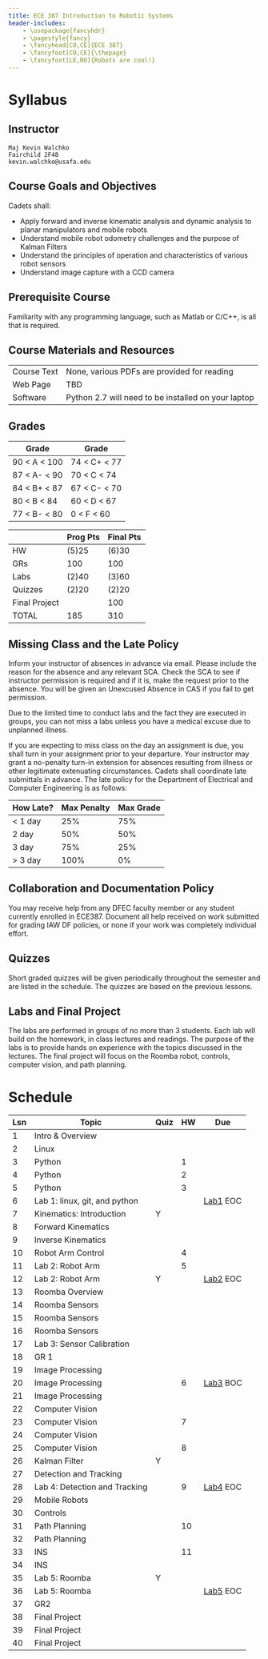 ```yaml
---
title: ECE 387 Introduction to Robotic Systems
header-includes:
    - \usepackage{fancyhdr}
    - \pagestyle{fancy}
    - \fancyhead[CO,CE]{ECE 387}
    - \fancyfoot[CO,CE]{\thepage}
    - \fancyfoot[LE,RO]{Robots are cool!}
---
```


# Syllabus

## Instructor

	Maj Kevin Walchko
	Fairchild 2F48
	kevin.walchko@usafa.edu

## Course Goals and Objectives

Cadets shall:

- Apply forward and inverse kinematic analysis and dynamic analysis to planar manipulators and mobile robots
- Understand mobile robot odometry challenges and the purpose of Kalman Filters
- Understand the principles of operation and characteristics of various robot sensors
- Understand image capture with a CCD camera

## Prerequisite Course

Familiarity with any programming language, such as Matlab or C/C++, is all that
is required.

## Course Materials and Resources

| | |
|-------------|-----------------------------------------------------|
| Course Text | None, various PDFs are provided for reading         |
| Web Page    | TBD                                                 |
| Software    | Python 2.7 will need to be installed on your laptop |

## Grades

| Grade        | Grade        |
|--------------|--------------|
| 90 < A < 100 | 74 < C+ < 77 |
| 87 < A- < 90 | 70 < C  < 74 |
| 84 < B+ < 87 | 67 < C- < 70 |
| 80 < B < 84  | 60 < D  < 67 |
| 77 < B- < 80 |  0 < F  < 60 |

|               | Prog Pts | Final Pts |
|---------------|----------|-----------|
| HW            | (5)25    | (6)30     |
| GRs           | 100      | 100       |
| Labs          | (2)40    | (3)60     |
| Quizzes       | (2)20    | (2)20     |
| Final Project |          | 100       |
| TOTAL         | 185      | 310       |

## Missing Class and the Late Policy

Inform your instructor of absences in advance via email. Please include the reason for the absence and any relevant SCA. Check the SCA to see if instructor permission is required and if it is, make the request prior to the absence. You will be given an Unexcused Absence in CAS if you fail to get permission.

Due to the limited time to conduct labs and the fact they are executed in groups, you can not miss a labs unless you have a medical excuse due to unplanned illness.

If you are expecting to miss class on the day an assignment is due, you shall turn in your assignment prior to your departure. Your instructor may grant a no-penalty turn-in extension for absences resulting from illness or other legitimate extenuating circumstances. Cadets shall coordinate late submittals in advance. The late policy for the Department of Electrical and Computer Engineering is as follows:

| How Late? | Max Penalty | Max Grade |
|-----------|-------------|-----------|
| < 1 day   | 25%         | 75%       |
|   2 day   | 50%         | 50%       |
|   3 day   | 75%         | 25%       |
| > 3 day   | 100%        | 0%        |

## Collaboration and Documentation Policy

You may receive help from any DFEC faculty member or any student currently enrolled in ECE387. Document all help received on work submitted for grading IAW DF policies, or none if your work was completely individual effort.

## Quizzes

Short graded quizzes will be given periodically throughout the semester and are listed in the schedule. The quizzes are based on the previous lessons.

## Labs and Final Project

The labs are performed in groups of no more than 3 students. Each lab will build
on the homework, in class lectures and readings. The purpose of the labs is to
provide hands on experience with the topics discussed in the lectures. The final project will focus on the Roomba robot, controls, computer vision, and path planning.


# Schedule

| Lsn | Topic                         | Quiz | HW | Due       |
|-----|-------------------------------|------|----|-----------|
| 1   | Intro & Overview              |      |    | |
| 2   | Linux                         |      |    | |
| 3   | Python                        |      | 1  | |
| 4   | Python                        |      | 2  | |
| 5   | Python                        |      | 3  | |
| 6   | Lab 1: linux, git, and python |      |    | [Lab1]() EOC |
| 7   | Kinematics: Introduction      | Y    |    | |
| 8   | Forward Kinematics            |      |    | |
| 9   | Inverse Kinematics            |      |    | |
| 10  | Robot Arm Control             |      | 4  | |
| 11  | Lab 2: Robot Arm              |      | 5  | |
| 12  | Lab 2: Robot Arm              | Y    |    | [Lab2]() EOC |
| 13  | Roomba Overview               |      |    | |
| 14  | Roomba Sensors                |      |    | |
| 15  | Roomba Sensors                |      |    | |
| 16  | Roomba Sensors                |      |    | |
| 17  | Lab 3: Sensor Calibration     |      |    | |
| 18  | GR 1                          |      |    | |
| 19  | Image Processing              |      |    | |
| 20  | Image Processing              |      | 6  | [Lab3]() BOC |
| 21  | Image Processing              |      |    | |
| 22  | Computer Vision               |      |    | |
| 23  | Computer Vision               |      | 7  | |
| 24  | Computer Vision               |      |    | |
| 25  | Computer Vision               |      | 8  | |
| 26  | Kalman Filter                 | Y    |    | |
| 27  | Detection and Tracking        |      |    | |
| 28  | Lab 4: Detection and Tracking |      | 9  | [Lab4]() EOC |
| 29  | Mobile Robots                 |      |    | |
| 30  | Controls                      |      |    | |
| 31  | Path Planning                 |      | 10 | |
| 32  | Path Planning                 |      |    | |
| 33  | INS                           |      | 11 | |
| 34  | INS                           |      |    | |
| 35  | Lab 5: Roomba                 | Y    |    | |
| 36  | Lab 5: Roomba                 |      |    | [Lab5]() EOC |
| 37  | GR2                           |      |    | |
| 38  | Final Project                 |      |    | |
| 39  | Final Project                 |      |    | |
| 40  | Final Project                 |      |    | |
